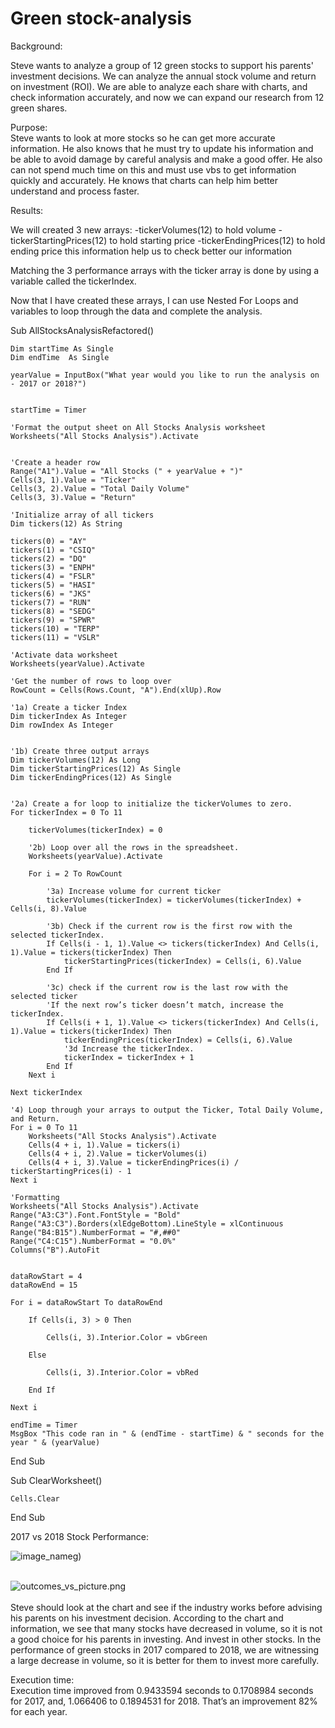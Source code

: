 # Green stock-analysis
Background:<br/>

Steve wants to analyze a group of 12 green stocks to support his parents' investment decisions. We can analyze the annual stock volume and return on investment (ROI).
We are able to analyze each share with charts, and check information accurately, and now we can expand our research from 12 green shares. 


Purpose:</br>
Steve wants to look at more stocks so he can get more accurate information. He also knows that he must try to update his information and be able to avoid damage by careful analysis and make a good offer. He also can not spend much time on this and must use vbs to get information quickly and accurately. He knows that charts can help him better understand and process faster.</br>

Results:</br>
 
 We will created 3 new arrays: -tickerVolumes(12) to hold volume -tickerStartingPrices(12) to hold starting price -tickerEndingPrices(12) to hold ending price this information help us to check better our information 

Matching the 3 performance arrays with the ticker array is done by using a variable called the tickerIndex.

Now that I have created these arrays, I can use Nested For Loops and variables to loop through the data and complete the analysis.


Sub AllStocksAnalysisRefactored()

    Dim startTime As Single
    Dim endTime  As Single
    
    yearValue = InputBox("What year would you like to run the analysis on - 2017 or 2018?")
    
    
    startTime = Timer
    
    'Format the output sheet on All Stocks Analysis worksheet
    Worksheets("All Stocks Analysis").Activate

    
    'Create a header row
    Range("A1").Value = "All Stocks (" + yearValue + ")"
    Cells(3, 1).Value = "Ticker"
    Cells(3, 2).Value = "Total Daily Volume"
    Cells(3, 3).Value = "Return"

    'Initialize array of all tickers
    Dim tickers(12) As String
    
    tickers(0) = "AY"
    tickers(1) = "CSIQ"
    tickers(2) = "DQ"
    tickers(3) = "ENPH"
    tickers(4) = "FSLR"
    tickers(5) = "HASI"
    tickers(6) = "JKS"
    tickers(7) = "RUN"
    tickers(8) = "SEDG"
    tickers(9) = "SPWR"
    tickers(10) = "TERP"
    tickers(11) = "VSLR"
    
    'Activate data worksheet
    Worksheets(yearValue).Activate
    
    'Get the number of rows to loop over
    RowCount = Cells(Rows.Count, "A").End(xlUp).Row
    
    '1a) Create a ticker Index
    Dim tickerIndex As Integer
    Dim rowIndex As Integer


    '1b) Create three output arrays
    Dim tickerVolumes(12) As Long
    Dim tickerStartingPrices(12) As Single
    Dim tickerEndingPrices(12) As Single

            
    '2a) Create a for loop to initialize the tickerVolumes to zero.
    For tickerIndex = 0 To 11
    
        tickerVolumes(tickerIndex) = 0
    
        '2b) Loop over all the rows in the spreadsheet.
        Worksheets(yearValue).Activate
        
        For i = 2 To RowCount
        
            '3a) Increase volume for current ticker
            tickerVolumes(tickerIndex) = tickerVolumes(tickerIndex) + Cells(i, 8).Value
            
            '3b) Check if the current row is the first row with the selected tickerIndex.
            If Cells(i - 1, 1).Value <> tickers(tickerIndex) And Cells(i, 1).Value = tickers(tickerIndex) Then
                tickerStartingPrices(tickerIndex) = Cells(i, 6).Value
            End If
            
            '3c) check if the current row is the last row with the selected ticker
            'If the next row’s ticker doesn’t match, increase the tickerIndex.
            If Cells(i + 1, 1).Value <> tickers(tickerIndex) And Cells(i, 1).Value = tickers(tickerIndex) Then
                tickerEndingPrices(tickerIndex) = Cells(i, 6).Value
                '3d Increase the tickerIndex.
                tickerIndex = tickerIndex + 1
            End If
        Next i
        
    Next tickerIndex
    
    '4) Loop through your arrays to output the Ticker, Total Daily Volume, and Return.
    For i = 0 To 11
        Worksheets("All Stocks Analysis").Activate
        Cells(4 + i, 1).Value = tickers(i)
        Cells(4 + i, 2).Value = tickerVolumes(i)
        Cells(4 + i, 3).Value = tickerEndingPrices(i) / tickerStartingPrices(i) - 1
    Next i
    
    'Formatting
    Worksheets("All Stocks Analysis").Activate
    Range("A3:C3").Font.FontStyle = "Bold"
    Range("A3:C3").Borders(xlEdgeBottom).LineStyle = xlContinuous
    Range("B4:B15").NumberFormat = "#,##0"
    Range("C4:C15").NumberFormat = "0.0%"
    Columns("B").AutoFit


    dataRowStart = 4
    dataRowEnd = 15

    For i = dataRowStart To dataRowEnd

        If Cells(i, 3) > 0 Then

            Cells(i, 3).Interior.Color = vbGreen

        Else

            Cells(i, 3).Interior.Color = vbRed

        End If

    Next i

    endTime = Timer
    MsgBox "This code ran in " & (endTime - startTime) & " seconds for the year " & (yearValue)

End Sub



Sub ClearWorksheet()

    Cells.Clear

End Sub

2017 vs 2018 Stock Performance:</br>

![image_name](path/to/Untitled.png)g)<br/> <br/>


![outcomes_vs_picture.png](/resources/outcomes_vs_picture.png)<br/>
 </br>
Steve should look at the chart and see if the industry works before advising his parents on his investment decision. According to the chart and information, we see that many stocks have decreased in volume, so it is not a good choice for his parents in investing. And invest in other stocks. In the performance of green stocks in 2017 compared to 2018, we are witnessing a large decrease in volume, so it is better for them to invest more carefully.</br>


Execution time:</br>
Execution time improved from 0.9433594 seconds to 0.1708984 seconds for 2017, and, 1.066406 to 0.1894531 for 2018. That’s an improvement  82% for each year.</br>
